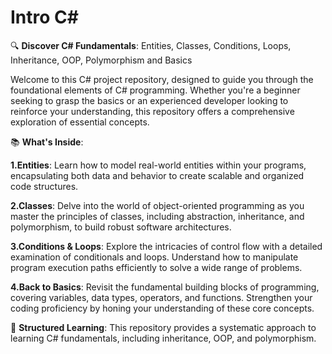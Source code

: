 # Intro C#
🔍 __Discover C# Fundamentals__: Entities, Classes, Conditions, Loops, Inheritance, OOP, Polymorphism and Basics

Welcome to this C# project repository, designed to guide you through the foundational elements of C# programming. Whether you're a beginner seeking to grasp the basics or an experienced developer looking to reinforce your understanding, this repository offers a comprehensive exploration of essential concepts.

📚 __What's Inside__:

__1.Entities__: Learn how to model real-world entities within your programs, encapsulating both data and behavior to create scalable and organized code structures.

__2.Classes__: Delve into the world of object-oriented programming as you master the principles of classes, including abstraction, inheritance, and polymorphism, to build robust software architectures.

__3.Conditions & Loops__: Explore the intricacies of control flow with a detailed examination of conditionals and loops. Understand how to manipulate program execution paths efficiently to solve a wide range of problems.

__4.Back to Basics__: Revisit the fundamental building blocks of programming, covering variables, data types, operators, and functions. Strengthen your coding proficiency by honing your understanding of these core concepts.


🌟 __Structured Learning__: This repository provides a systematic approach to learning C# fundamentals, including inheritance, OOP, and polymorphism.
